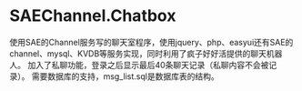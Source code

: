 SAEChannel.Chatbox
==================

使用SAE的Channel服务写的聊天室程序，使用jquery、php、easyui还有SAE的channel、mysql、KVDB等服务实现，同时利用了疯子好好活提供的聊天机器人。
加入了私聊功能，登录之后显示最后40条聊天记录（私聊内容不会被记录）。
需要数据库的支持，msg_list.sql是数据库表的结构。


